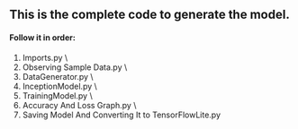 ## This is the complete code to generate the model.
#### Follow it in order:
  1) Imports.py \
  2) Observing Sample Data.py \
  3) DataGenerator.py \
  4) InceptionModel.py \
  5) TrainingModel.py \
  6) Accuracy And Loss Graph.py \
  7) Saving Model And Converting It to TensorFlowLite.py	
